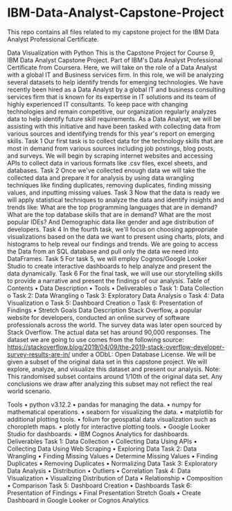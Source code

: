 # IBM-Data-Analyst-Capstone-Project
This repo contains all files related to my capstone project for the IBM Data Analyst Professional Certificate.

Data Visualization with Python
This is the Capstone Project for Course 9, IBM Data Analyst Capstone Project. Part of IBM's Data Analyst Professional Certificate from Coursera. 
Here, we will take on the role of a Data Analyst with a global IT and Business services firm. In this role, we will be analyzing several datasets to help identify trends for emerging technologies. We have recently been hired as a Data Analyst by a global IT and business consulting services firm that is known for its expertise in IT solutions and its team of highly experienced IT consultants. To keep pace with changing technologies and remain competitive, our organization regularly analyzes data to help identify future skill requirements.
As a Data Analyst, we will be assisting with this initiative and have been tasked with collecting data from various sources and identifying trends for this year's report on emerging skills.
Task 1
Our first task is to collect data for the technology skills that are most in demand from various sources including job postings, blog posts, and surveys. We will begin by scraping internet websites and accessing APIs to collect data in various formats like .csv files, excel sheets, and databases.
Task 2
Once we've collected enough data we will take the collected data and prepare it for analysis by using data wrangling techniques like finding duplicates, removing duplicates, finding missing values, and inputting missing values.
Task 3
Now that the data is ready we will apply statistical techniques to analyze the data and identify insights and trends like: What are the top programming languages that are in demand? What are the top database skills that are in demand? What are the most popular IDEs? And Demographic data like gender and age distribution of developers.
Task 4
In the fourth task, we'll focus on choosing appropriate visualizations based on the data we want to present using charts, plots, and histograms to help reveal our findings and trends. We are going to access the Data from an SQL database and pull only the data we need into DataFrames.
Task 5
For task 5, we will employ Cognos/Google Looker Studio to create interactive dashboards to help analyze and present the data dynamically.
Task 6
For the final task, we will use our storytelling skills to provide a narrative and present the findings of our analysis. 
Table of Contents
•	Data Description
•	Tools
•	Deliverables
o	Task 1: Data Collection
o	Task 2: Data Wrangling
o	Task 3: Exploratory Data Analysis
o	Task 4: Data Visualization
o	Task 5: Dashboard Creation
o	Task 6: Presentation of Findings
•	Stretch Goals
Data Description
Stack Overflow, a popular website for developers, conducted an online survey of software professionals across the world. The survey data was later open sourced by Stack Overflow. The actual data set has around 90,000 responses.
The dataset we are going to use comes from the following source: https://stackoverflow.blog/2019/04/09/the-2019-stack-overflow-developer-survey-results-are-in/ under a ODbL: Open Database License.
We will be given a subset of the original data set in this capstone project. We will explore, analyze, and visualize this dataset and present our analysis.
Note: This randomised subset contains around 1/10th of the original data set. Any conclusions we draw after analyzing this subset may not reflect the real world scenario.
	
Tools
•	python v3.12.2
•	pandas for managing the data.
•	numpy for mathematical operations.
•	seaborn for visualizing the data.
•	matplotlib for additional plotting tools.
•	folium for geospatial data visualization such as choropleth maps.
•	plotly for interactive plotting tools.
•	Google Looker Studio for dashboards.
•	IBM Cognos Analytics for dashboards.
Deliverables
Task 1: Data Collection
•	 Collecting Data Using APIs
•	 Collecting Data Using Web Scraping
•	 Exploring Data
Task 2: Data Wrangling
•	 Finding Missing Values
•	 Determine Missing Values
•	 Finding Duplicates
•	 Removing Duplicates
•	 Normalizing Data
Task 3: Exploratory Data Analysis
•	 Distribution
•	 Outliers
•	 Correlation
Task 4: Data Visualization
•	 Visualizing Distribution of Data
•	 Relationship
•	 Composition
•	 Comparison
Task 5: Dashboard Creation
•	 Dashboards
Task 6: Presentation of Findings
•	 Final Presentation
Stretch Goals
•	 Create Dashboard in Google Looker or Cognos Analytics

